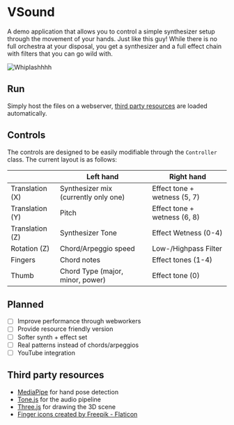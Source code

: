 # VSound

A demo application that allows you to control a simple synthesizer setup through the movement of your hands. Just like this guy!
While there is no full orchestra at your disposal, you get a synthesizer and a full effect chain with filters that you can go wild with.


![Whiplashhhh](https://media1.tenor.com/m/vahYKqfPzkgAAAAC/notsure500-drums.gif)

## Run
Simply host the files on a webserver, [third party resources](#third-party-resources) are loaded automatically.

## Controls
The controls are designed to be easily modifiable through the `Controller` class. The current layout is as follows:

|                 | Left hand                              | Right hand                   |
|-----------------|----------------------------------------|------------------------------|
| Translation (X) | Synthesizer mix (currently only one)   | Effect tone + wetness (5, 7) |
| Translation (Y) | Pitch                                  | Effect tone + wetness (6, 8) |
| Translation (Z) | Synthesizer Tone                       | Effect Wetness (0-4)         |
| Rotation (Z)    | Chord/Arpeggio speed                   | Low-/Highpass Filter         |
| Fingers         | Chord notes                            | Effect tones (1-4)           |
| Thumb           | Chord Type (major, minor, power)       | Effect tone (0)              |

## Planned
- [ ] Improve performance through webworkers
- [ ] Provide resource friendly version
- [ ] Softer synth + effect set
- [ ] Real patterns instead of chords/arpeggios
- [ ] YouTube integration

## Third party resources
- [MediaPipe](https://github.com/google-ai-edge/mediapipe) for hand pose detection
- [Tone.js](https://github.com/Tonejs/Tone.js) for the audio pipeline
- [Three.js](https://github.com/mrdoob/three.js) for drawing the 3D scene
- <a href="https://www.flaticon.com/free-icons/finger" title="finger icons">Finger icons created by Freepik - Flaticon</a>